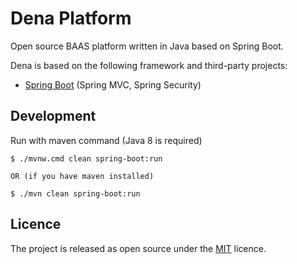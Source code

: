 # Dena Platform
Open source BAAS platform written in Java based on Spring Boot.

Dena is based on the following framework and third-party projects:

- [Spring Boot](https://github.com/spring-projects/spring-boot) (Spring MVC, Spring Security)


## Development
Run with maven command (Java 8 is required)
```
$ ./mvnw.cmd clean spring-boot:run

OR (if you have maven installed)

$ ./mvn clean spring-boot:run
```


## Licence
The project is released as open source under the [MIT](https://github.com/j-alimohammadi/Dena-Blogging/blob/master/LICENSE) licence.


